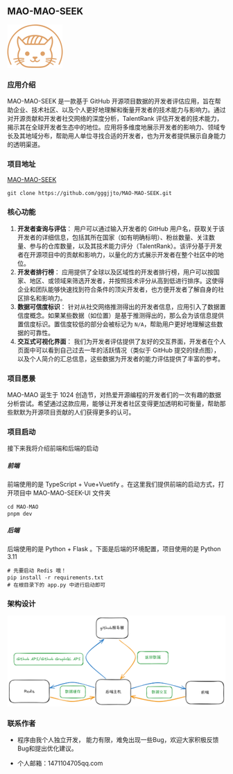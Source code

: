## MAO-MAO-SEEK

<img src="./docs/picture/logo.png" alt="logo" style="zoom:25%;" />

### 应用介绍

MAO-MAO-SEEK 是一款基于 GitHub 开源项目数据的开发者评估应用，旨在帮助企业、技术社区、以及个人更好地理解和衡量开发者的技术能力与影响力。通过对开源贡献和开发者社交网络的深度分析，TalentRank 评估开发者的技术能力，揭示其在全球开发者生态中的地位。应用将多维度地展示开发者的影响力、领域专长及其地域分布，帮助用人单位寻找合适的开发者，也为开发者提供展示自身能力的透明渠道。



### 项目地址

[MAO-MAO-SEEK](https://github.com/gggjjto/MAO-MAO-SEEK)

~~~shell
git clone https://github.com/gggjjto/MAO-MAO-SEEK.git
~~~



### 核心功能

1. **开发者查询与评估**： 用户可以通过输入开发者的 GitHub 用户名，获取关于该开发者的详细信息，包括其所在国家（如有明确标明）、粉丝数量、关注数量、参与的仓库数量，以及其技术能力评分（TalentRank）。该评分基于开发者在开源项目中的贡献和影响力，以量化的方式展示开发者在整个社区中的地位。
2. **开发者排行榜**： 应用提供了全球以及区域性的开发者排行榜，用户可以按国家、地区、或领域来筛选开发者，并按照技术评分从高到低进行排序。这使得企业和团队能够快速找到符合条件的顶尖开发者，也方便开发者了解自身的社区排名和影响力。
3. **数据可信度标识**： 针对从社交网络推测得出的开发者信息，应用引入了数据置信度概念。如果某些数据（如位置）是基于推测得出的，那么会为该信息提供置信度标识。置信度较低的部分会被标记为 `N/A`，帮助用户更好地理解这些数据的可靠性。
4. **交互式可视化界面**： 我们为开发者评估提供了友好的交互界面，开发者在个人页面中可以看到自己过去一年的活跃情况（类似于 GitHub 提交的绿点图），以及个人简介的汇总信息，这些数据为开发者的能力评估提供了丰富的参考。



### 项目愿景

MAO-MAO 诞生于 1024 创造节，对热爱开源编程的开发者们的一次有趣的数据分析尝试。希望通过这款应用，能够让开发者社区变得更加透明和可衡量，帮助那些默默为开源项目贡献的人们获得更多的认可。



### 项目启动

接下来我将介绍前端和后端的启动

##### 前端

前端使用的是 TypeScript + Vue+Vuetify 。在这里我们提供前端的启动方式，打开项目中 MAO-MAO-SEEK-UI 文件夹

```shell
cd MAO-MAO
pnpm dev
```

##### 后端

后端使用的是 Python + Flask 。下面是后端的环境配置，项目使用的是 Python 3.11

```shell
# 先要启动 Redis 哦！
pip install -r requirements.txt
# 在根目录下的 app.py 中进行启动即可
```

### 架构设计

![image-20241107162421298](./docs/picture/%E6%A1%86%E6%9E%B6%E5%9B%BE.png)

### 联系作者

- 程序由我个人独立开发， 能力有限，难免出现一些Bug，欢迎大家积极反馈Bug和提出优化建议。

- 个人邮箱：1471104705qq.com

